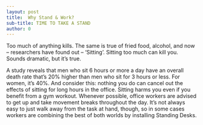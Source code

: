 ```yaml
---
layout: post
title:  Why Stand & Work?
sub-title: TIME TO TAKE A STAND
author: 0
---
```


Too much of anything kills. The same is true of fried food, alcohol, and now – researchers have found out – ‘Sitting’. Sitting
too much can kill you. Sounds dramatic, but it’s true.

A study reveals that men who sit 6 hours or more a day have an overall death rate that’s 20% higher than men who sit for
3 hours or less. For women, it’s 40%. And consider this: nothing you do can cancel out the effects of sitting for
long hours in the office. Sitting harms you even if you benefit from a gym workout. Whenever possible, office workers
are advised to get up and take movement breaks throughout the day. It’s not always easy to just walk away from
the task at hand, though, so in some cases workers are combining the best of both worlds by installing Standing
Desks.

